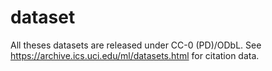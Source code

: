 # dataset
All theses datasets are released under CC-0 (PD)/ODbL. 
See https://archive.ics.uci.edu/ml/datasets.html for citation data.
